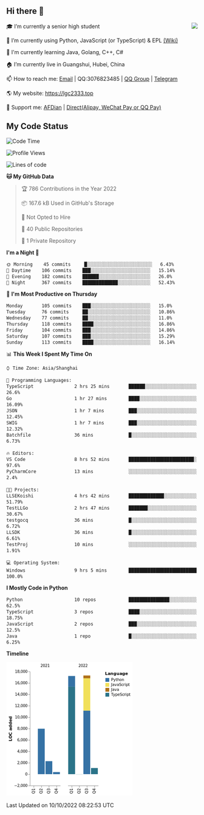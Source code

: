 ## Hi there 👋

<div width="50%">
<img align="right" src="https://github-readme-stats.vercel.app/api?username=lgc2333&show_icons=true" />
</div>

🎓 I’m currently a senior high student

📝 I’m currently using Python, JavaScript (or TypeScript) & EPL [(Wiki)](https://en.wikipedia.org/wiki/Easy_Programming_Language)

📒 I'm currently learning Java, Golang, C++, C#

🏠 I’m currently live in Guangshui, Hubei, China

📫 How to reach me: [Email](mailto:lgc2333@126.com) | QQ:3076823485 | [QQ Group](https://jq.qq.com/?_wv=1027&k=ktwOHdU2) | [Telegram](https://t.me/@lgc2333)

🌎 My website: <https://lgc2333.top>

🤝 Support me: [AFDian](https://afdian.net/@lgc2333) | [Direct(Alipay, WeChat Pay or QQ Pay)](https://s2.loli.net/2022/02/03/MLqe53BjWOAhpcF.png)

## My Code Status

<!--START_SECTION:waka-->
![Code Time](http://img.shields.io/badge/Code%20Time-782%20hrs%2059%20mins-blue)

![Profile Views](http://img.shields.io/badge/Profile%20Views-2-blue)

![Lines of code](https://img.shields.io/badge/From%20Hello%20World%20I%27ve%20Written-46%20Thousand%20lines%20of%20code-blue)

**🐱 My GitHub Data** 

> 🏆 786 Contributions in the Year 2022
 > 
> 📦 167.6 kB Used in GitHub's Storage 
 > 
> 🚫 Not Opted to Hire
 > 
> 📜 40 Public Repositories 
 > 
> 🔑 1 Private Repository 
 > 
**I'm a Night 🦉** 

```text
🌞 Morning    45 commits     █░░░░░░░░░░░░░░░░░░░░░░░░   6.43% 
🌆 Daytime    106 commits    ███░░░░░░░░░░░░░░░░░░░░░░   15.14% 
🌃 Evening    182 commits    ██████░░░░░░░░░░░░░░░░░░░   26.0% 
🌙 Night      367 commits    █████████████░░░░░░░░░░░░   52.43%

```
📅 **I'm Most Productive on Thursday** 

```text
Monday       105 commits    ███░░░░░░░░░░░░░░░░░░░░░░   15.0% 
Tuesday      76 commits     ██░░░░░░░░░░░░░░░░░░░░░░░   10.86% 
Wednesday    77 commits     ██░░░░░░░░░░░░░░░░░░░░░░░   11.0% 
Thursday     118 commits    ████░░░░░░░░░░░░░░░░░░░░░   16.86% 
Friday       104 commits    ███░░░░░░░░░░░░░░░░░░░░░░   14.86% 
Saturday     107 commits    ███░░░░░░░░░░░░░░░░░░░░░░   15.29% 
Sunday       113 commits    ████░░░░░░░░░░░░░░░░░░░░░   16.14%

```


📊 **This Week I Spent My Time On** 

```text
⌚︎ Time Zone: Asia/Shanghai

💬 Programming Languages: 
TypeScript               2 hrs 25 mins       ██████░░░░░░░░░░░░░░░░░░░   26.6% 
Go                       1 hr 27 mins        ████░░░░░░░░░░░░░░░░░░░░░   16.09% 
JSON                     1 hr 7 mins         ███░░░░░░░░░░░░░░░░░░░░░░   12.45% 
SWIG                     1 hr 7 mins         ███░░░░░░░░░░░░░░░░░░░░░░   12.32% 
Batchfile                36 mins             █░░░░░░░░░░░░░░░░░░░░░░░░   6.73%

🔥 Editors: 
VS Code                  8 hrs 52 mins       ████████████████████████░   97.6% 
PyCharmCore              13 mins             ░░░░░░░░░░░░░░░░░░░░░░░░░   2.4%

🐱‍💻 Projects: 
LLSEKoishi               4 hrs 42 mins       █████████████░░░░░░░░░░░░   51.79% 
TestLLGo                 2 hrs 47 mins       ███████░░░░░░░░░░░░░░░░░░   30.67% 
testgocq                 36 mins             █░░░░░░░░░░░░░░░░░░░░░░░░   6.72% 
LLSDK                    36 mins             █░░░░░░░░░░░░░░░░░░░░░░░░   6.61% 
TestProj                 10 mins             ░░░░░░░░░░░░░░░░░░░░░░░░░   1.91%

💻 Operating System: 
Windows                  9 hrs 5 mins        █████████████████████████   100.0%

```

**I Mostly Code in Python** 

```text
Python                   10 repos            ███████████████░░░░░░░░░░   62.5% 
TypeScript               3 repos             ████░░░░░░░░░░░░░░░░░░░░░   18.75% 
JavaScript               2 repos             ███░░░░░░░░░░░░░░░░░░░░░░   12.5% 
Java                     1 repo              █░░░░░░░░░░░░░░░░░░░░░░░░   6.25%

```


**Timeline**

![Chart not found](https://raw.githubusercontent.com/lgc2333/lgc2333/main/charts/bar_graph.png) 


 Last Updated on 10/10/2022 08:22:53 UTC
<!--END_SECTION:waka-->
